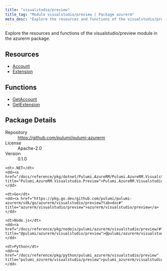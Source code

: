 ```yaml
---
title: "visualstudio/preview"
title_tag: "Module visualstudio/preview | Package azurerm"
meta_desc: "Explore the resources and functions of the visualstudio/preview module in the azurerm package."
---
```


<!-- WARNING: this file was generated by Pulumi Docs Generator. -->
<!-- Do not edit by hand unless you're certain you know what you are doing! -->

Explore the resources and functions of the visualstudio/preview module in the azurerm package.

<h2 id="resources">Resources</h2>
<ul class="api">
    <li><a href="account" title="Account"><span class="symbol resource"></span>Account</a></li>
    <li><a href="extension" title="Extension"><span class="symbol resource"></span>Extension</a></li>
</ul>

<h2 id="functions">Functions</h2>
<ul class="api">
    <li><a href="getaccount" title="GetAccount"><span class="symbol function"></span>GetAccount</a></li>
    <li><a href="getextension" title="GetExtension"><span class="symbol function"></span>GetExtension</a></li>
</ul>

<h2 id="package-details">Package Details</h2>
<dl class="package-details">
	<dt>Repository</dt>
	<dd><a href="https://github.com/pulumi/pulumi-azurerm">https://github.com/pulumi/pulumi-azurerm</a></dd>
	<dt>License</dt>
	<dd>Apache-2.0</dd>
	<dt>Version</dt>
	<dd>0.1.0</dd>
</dl>



<dl class="tabular">

    <dt>.NET</dt>
    <dd><a href="/docs/reference/pkg/dotnet/Pulumi.AzureRM/Pulumi.AzureRM.Visualstudio.Preview.html" title="Pulumi.AzureRM.Visualstudio.Preview">Pulumi.AzureRM.Visualstudio.Preview</a></dd>

    <dt>Go</dt>
    <dd><a href="https://pkg.go.dev/github.com/pulumi/pulumi-azurerm/sdk/go/azurerm/visualstudio/preview?tab=doc#" title="azurerm/visualstudio/preview">azurerm/visualstudio/preview</a></dd>

    <dt>Node.js</dt>
    <dd><a href="/docs/reference/pkg/nodejs/pulumi/azurerm/visualstudio/preview/#" title="@pulumi/azurerm/visualstudio/preview">@pulumi/azurerm/visualstudio/preview</a></dd>

    <dt>Python</dt>
    <dd><a href="/docs/reference/pkg/python/pulumi_azurerm/visualstudio/preview" title="pulumi_azurerm/visualstudio/preview">pulumi_azurerm/visualstudio/preview</a></dd>

</dl>

